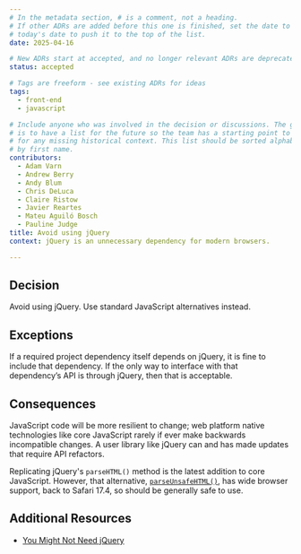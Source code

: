 ```yaml
---
# In the metadata section, # is a comment, not a heading.
# If other ADRs are added before this one is finished, set the date to
# today's date to push it to the top of the list.
date: 2025-04-16

# New ADRs start at accepted, and no longer relevant ADRs are deprecated.
status: accepted

# Tags are freeform - see existing ADRs for ideas
tags:
  - front-end
  - javascript

# Include anyone who was involved in the decision or discussions. The goal
# is to have a list for the future so the team has a starting point to ask
# for any missing historical context. This list should be sorted alphabetically
# by first name.
contributors:
  - Adam Varn
  - Andrew Berry
  - Andy Blum
  - Chris DeLuca
  - Claire Ristow
  - Javier Reartes
  - Mateu Aguiló Bosch
  - Pauline Judge
title: Avoid using jQuery
context: jQuery is an unnecessary dependency for modern browsers.

---
```



## Decision

Avoid using jQuery. Use standard JavaScript alternatives instead.

## Exceptions

If a required project dependency itself depends on jQuery, it is fine to include that dependency. If the only way to interface with that dependency’s API is through jQuery, then that is acceptable.

## Consequences

JavaScript code will be more resilient to change; web platform native technologies like core JavaScript rarely if ever make backwards incompatible changes. A user library like jQuery can and has made updates that require API refactors.

Replicating jQuery's `parseHTML()` method is the latest addition to core JavaScript. However, that alternative, [`parseUnsafeHTML()`](https://developer.mozilla.org/en-US/docs/Web/API/Document/parseHTMLUnsafe_static#browser_compatibility), has wide browser support, back to Safari 17.4, so should be generally safe to use.

## Additional Resources

- [You Might Not Need jQuery](https://youmightnotneedjquery.com)
